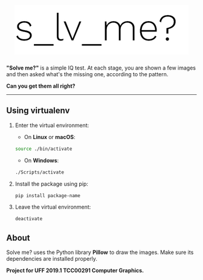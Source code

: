 
<h1 align="center">
 <img src="images/velosem-logo.png"> 
</h1>

**"Solve me?"** is a simple IQ test. At each stage, you are shown a few images and then asked what's the missing one, according to the pattern.  

**Can you get them all right?**
<hr> 
 
## Using virtualenv


1. Enter the virtual environment:
    
    * On **Linux** or **macOS**:
    ```sh
    source ./bin/activate 
    ```

    * On **Windows**:
    ```sh
    ./Scripts/activate 
    ```
2. Install the package using pip: 
    ```sh
    pip install package-name
    ``` 
3. Leave the virtual environment:
    ```sh
    deactivate
    ```
  
  
  
## About
Solve me? uses the Python library **Pillow** to draw the images. Make sure its dependencies are installed properly.

**Project for UFF 2019.1 TCC00291 Computer Graphics.**
